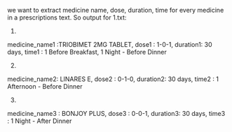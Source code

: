 we want to extract medicine name, dose, duration, time for every medicine in a prescriptions text.
So output for 1.txt:

1.

medicine_name1 :TRIOBIMET 2MG TABLET,
dose1 : 1-0-1,
duration1: 30 days,
time1 : 1 Before Breakfast, 1 Night - Before Dinner

2.

medicine_name2: LINARES E,
dose2 : 0-1-0,
duration2: 30 days,
time2 : 1 Afternoon - Before Dinner

3.

medicine_name3 : BONJOY PLUS,
dose3 : 0-0-1,
duration3: 30 days,
time3 : 1 Night - After Dinner
